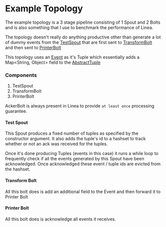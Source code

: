 # Example Topology

The example topology is a 3 stage pipeline consisting of 1 Spout and 2 Bolts and is also something that I use to 
benchmark the performance of Linea.

The topology doesn't really do anything productive other than generate a lot of dummy events from the [TestSpout](https://github.com/srotya/linea/blob/generics/src/test/java/com/srotya/linea/example/simple/TestSpout.java) that are first sent to [TransformBolt](https://github.com/srotya/linea/blob/generics/src/test/java/com/srotya/linea/example/simple/TransformBolt.java) and then sent to [PrinterBolt](https://github.com/srotya/linea/blob/generics/src/test/java/com/srotya/linea/example/simple/PrinterBolt.java)

This topology uses an [Event](https://github.com/srotya/linea/blob/generics/src/test/java/com/srotya/linea/example/simple/Event.java) as it's Tuple which essentially adds a Map<String, Object> field to the [AbstractTuple](https://github.com/srotya/linea/blob/generics/src/main/java/com/srotya/linea/AbstractTuple.java)

### Components
1. TestSpout
2. TransformBolt
3. PrinterBolt

AckerBolt is always present in Linea to provide ```at least once``` processing guarantee.

#### Test Spout

This Spout produces a fixed number of tuples as specified by the constructor argument. It also adds the tuple's id to a hashset to track whether or not an ack was received for the tuples.

Once it's done producing Tuples (events in this case) it runs a while loop to frequently check if all the events generated by this Spout have been acknowledged. Once acknowledged these event / tuple ids are evicted from the hashset.

#### Transform Bolt

All this bolt does is add an additional field to the Event and then forward it to Printer Bolt

#### Printer Bolt

All this bolt does is acknowledge all events it receives.
